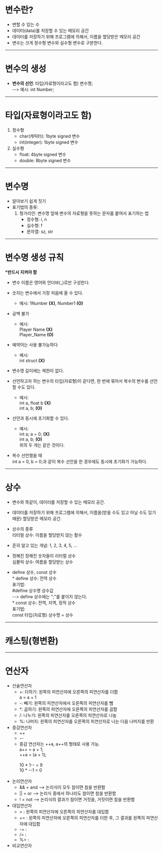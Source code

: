 # 변수란?

+ 변할 수 있는 수  
+ 데이터(data)를 저장할 수 있는 메모리 공간  
+ 데이터를 저장하기 위해 프로그램에 의해서, 이름을 할당받은 메모리 공간  
+ 변수는 크게 정수형 변수와 실수형 변수로 구분한다.  

---

# 변수의 생성

+ __변수의 선언__:  타입(자료형이라고도 함) 변수명;  
    --> 예시: int Number;  

---

# 타입(자료형이라고도 함)

1. 정수형  
    + char(캐릭터): 1byte signed 변수  
    + int(integer): 1byte signed 변수  
2. 실수형  
    + float: 4byte signed 변수  
    + double: 8byte signed 변수

---

# 변수명

+ 알아보기 쉽게 짓기  
+ 표기법의 종류:  
    1. 헝가리안: 변수명 앞에 변수의 자료형을 뜻하는 문자를 붙여서 표기하는 법  
        + 정수형: i, n  
        + 실수형: f  
        + 문자열: sz, str  

---

# 변수명 생성 규칙

__*반드시 지켜야 함__  
+ 변수 이름은 영어와 언더바(_)로만 구성한다.  
+ 숫자는 변수에서 가장 처음에 올 수 있다.  
    - 예시: 1Number __(X)__, Number1 __(O)__  
+ 공백 불가  
    - 예시:  
        Player Name __(X)__  
        Player_Name __(O)__  
+ 예약어는 사용 불가능하다  
    - 예시:  
        int struct __(X)__  
+ 변수명 길이에는 제한이 없다.  
+ 선언하고자 하는 변수의 타입(자료형)이 같다면, 한 번에 묶어서 복수의 변수를 선언할 수도 있다.  
    - 예시:  
        int a, float b __(X)__  
        int a, b; __(O)__  

+ 선언과 동시에 초기화할 수 있다.  
    - 예시:  
        int a;  a = 0; __(X)__  
        int a, b; __(O)__  
        위의 두 개는 같은 것이다.  

+ 복수 선언했을 때\
    int a = 0, b = 0;과 같이 복수 선언을 한 경우에도 동시에 초기화가 가능하다.

---

# 상수

+ 변수와 똑같이, 데이터를 저장할 수 있는 메모리 공간.  
+ 데이터를 저장하기 위해 프로그램에 의해서, 이름을(받을 수도 있고 아닐 수도 있기 때문) 할당받은 메모리 공간.  

+ 상수의 종류  
    리터럴 상수: 이름을 할당받지 않는 함수  
+ 흔히 알고 있는 개념: 1, 2, 3, 4, 5, ...  
+ 정해진 정해진 숫자들이 리터럴 상수  
    심볼릭 상수: 여름을 할당받는 상수  
+ define 상수, const 상수  
    \* define 상수: 전역 상수  
        표기법:  
            \#define 상수명 상수값  
            --> define 상수에는 ";"를 붙이지 않는다.  
    \* const 상수: 전역, 지역, 정적 상수  
        표기법:  
            const 타입(자료형) 상수명 = 상수  

---

# 캐스팅(형변환)

---

# 연산자

+ 산술연산자<br>
    - \+: 더하기: 왼쪽의 피연산자에 오른쪽의 피연산자를 더함<br>
        a \= a \+ 1<br>
    - \-: 빼기: 왼쪽의 피연산자에서 오른쪽의 피연산자를 뺌<br>
    - \*: 곱하기: 왼쪽의 피연산자에 오른쪽의 피연산자를 곱합<br>
    - \/: 나누기: 왼쪽의 피연산자를 오른쪽의 피연산자로 나눔<br>
    - \%: 나머지: 왼쪽의 피연산자를 오른쪽의 피연산자로 나눈 다음 나머지를 반환<br>
+ 증감연산자<br>
    - ++<br>
    - --<br>
    - 증감 연산자는 ++a, a++의 형태로 사용 가능.<br>
        a++ = a + 1;<br>
        ++a = (a + 1);<br>
        <br>
        10 * 1-- = 9<br>
        10 * --1 = 0<br>
        <br>
+ 논리연산자<br>
    - && = and  --> 논리식이 모두 참이면 참을 반환함<br>
    - || = or   --> 논리식 중에서 하나라도 참이면 참을 반환함<br>
    - !  = not  --> 논리식의 결과가 참이면 거짓을, 거짓이면 참을 반환함<br>
+ 대입연산자<br>
    - = : 왼쪽의 피연산자에 오른쪽의 피연산자를 대입함<br>
    - += : 왼쪽의 피연산자에 오른쪽의 피연산자를 더한 후, 그 결과를 왼쪽의 피연산자에 대입함<br>
    - -= :<br>
    - /= :<br>
    - %= :<br>
+ 비교연산자<br>
